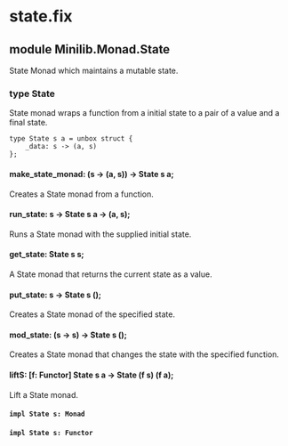 # state.fix

## module Minilib.Monad.State

State Monad which maintains a mutable state.

### type State

State monad wraps a function from a initial state to a pair of a value and a final state.

```
type State s a = unbox struct {
    _data: s -> (a, s)
};
```
#### make_state_monad: (s -> (a, s)) -> State s a;

Creates a State monad from a function.

#### run_state: s -> State s a -> (a, s);

Runs a State monad with the supplied initial state.

#### get_state: State s s;

A State monad that returns the current state as a value.

#### put_state: s -> State s ();

Creates a State monad of the specified state.

#### mod_state: (s -> s) -> State s ();

Creates a State monad that changes the state with the specified function.

#### liftS: [f: Functor] State s a -> State (f s) (f a);

Lift a State monad.

#### `impl State s: Monad`

#### `impl State s: Functor`

